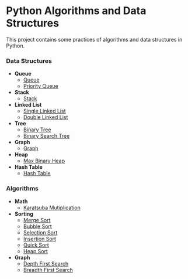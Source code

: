 # Python Algorithms and Data Structures
This project contains some practices of algorithms and data structures in Python.
### Data Structures
* **Queue**
    * [Queue](data-structures/queue/queue.py)
    * [Priority Queue](data-structures/queue/priorityQueue.py)
* **Stack**
    * [Stack](data-structures/stack/stack.py)
* **Linked List**
    * [Single Linked List](data-structures/linked-list/singleLinkedList.py)
    * [Double Linked List](data-structures/linked-list/doubleLinkedList.py)
* **Tree**
    * [Binary Tree](data-structures/tree/binaryTree.py)
    * [Binary Search Tree](data-structures/tree/binarySearchTree.py)
* **Graph**
    * [Graph](data-structures/graph/graph.py)
* **Heap**
    * [Max Binary Heap](data-structures/heap/maxBinaryHeap.py)
* **Hash Table**
    * [Hash Table](data-structures/hash-table/hashTable.py)

### Algorithms
* **Math**
    * [Karatsuba Mutiplication](algorithms/math/karatsuba.py)
* **Sorting**
    * [Merge Sort](algorithms/sorting/mergeSort.py)
    * [Bubble Sort](algorithms/sorting/bubbleSort.py)
    * [Selection Sort](algorithms/sorting/selectionSort.py)
    * [Insertion Sort](algorithms/sorting/insertionSort.py)
    * [Quick Sort](algorithms/sorting/quickSort.py)
    * [Heap Sort](algorithms/sorting/heapSort.py)
* **Graph**
    * [Depth First Search](algorithms/graph/depthFirstSearch.py)
    * [Breadth First Search](algorithms/graph/breadthFirstSearch.py)